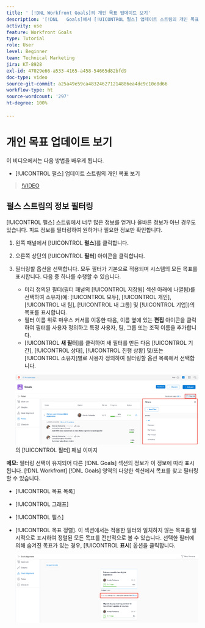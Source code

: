 ```yaml
---
title: ' [!DNL Workfront Goals]의 개인 목표 업데이트 보기'
description: '[!DNL   Goals]에서 [!UICONTROL 펄스] 업데이트 스트림의 개인 목표를 보는 방법에 대해 알아봅니다.'
activity: use
feature: Workfront Goals
type: Tutorial
role: User
level: Beginner
team: Technical Marketing
jira: KT-8928
exl-id: 47029e66-a533-4165-a458-54665d82bfd9
doc-type: video
source-git-commit: a25a49e59ca483246271214886ea4dc9c10e8d66
workflow-type: ht
source-wordcount: '297'
ht-degree: 100%

---
```


# 개인 목표 업데이트 보기

이 비디오에서는 다음 방법을 배우게 됩니다.

* [!UICONTROL 펄스] 업데이트 스트림의 개인 목표 보기

>[!VIDEO](https://video.tv.adobe.com/v/335200/?quality=12&learn=on)

## 펄스 스트림의 정보 필터링

[!UICONTROL 펄스] 스트림에서 너무 많은 정보를 얻거나 올바른 정보가 아닌 경우도 있습니다. 피드 정보를 필터링하여 원하거나 필요한 정보만 확인합니다.

1. 왼쪽 패널에서 [!UICONTROL **펄스**]&#x200B;를 클릭합니다.
1. 오른쪽 상단의 [!UICONTROL **필터**] 아이콘을 클릭합니다.
1. 필터링할 옵션을 선택합니다. 모두 필터가 기본으로 적용되며 시스템의 모든 목표를 표시합니다. 다음 중 하나를 수행할 수 있습니다.

   * 미리 정의된 필터(필터 패널의 [!UICONTROL 저장됨] 섹션 아래에 나열됨)를 선택하여 소유자(예: [!UICONTROL 모두], [!UICONTROL 개인], [!UICONTROL 내 팀], [!UICONTROL 내 그룹] 및 [!UICONTROL 기업])의 목표를 표시합니다.
   * 필터 이름 위로 마우스 커서를 이동한 다음, 이름 옆에 있는 **편집** 아이콘을 클릭하여 필터를 사용자 정의하고 특정 사용자, 팀, 그룹 또는 조직 이름을 추가합니다.
   * [!UICONTROL **새 필터**]&#x200B;를 클릭하여 새 필터를 만든 다음 [!UICONTROL 기간], [!UICONTROL 상태], [!UICONTROL 진행 상황] 및/또는 [!UICONTROL 소유자]별로 사용자 정의하여 필터링할 옵션 목록에서 선택합니다.

   ![[!DNL Workfront Goals]](assets/18-workfront-goals-pulse-stream.png)의 [!UICONTROL 필터] 패널 이미지

**메모:** 필터링 선택이 유지되어 다른 [!DNL Goals] 섹션의 정보가 이 정보에 따라 표시됩니다. [!DNL Workfront] [!DNL Goals] 영역의 다양한 섹션에서 목표를 찾고 필터링할 수 있습니다.

* [!UICONTROL 목표 목록]
* [!UICONTROL 그래프]
* [!UICONTROL 펄스]
* [!UICONTROL 목표 정렬]. 이 섹션에서는 적용한 필터와 일치하지 않는 목표를 일시적으로 표시하여 정렬된 모든 목표를 전반적으로 볼 수 있습니다. 선택한 필터에 의해 숨겨진 목표가 있는 경우, [!UICONTROL **표시**] 옵션을 클릭합니다.

  ![](assets/19-workfront-goals-filter-show-it.png)
